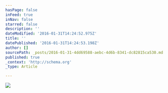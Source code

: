 ```yaml
---
hasPage: false
inFeed: true
inNav: false
starred: false
description: ''
dateModified: '2016-01-31T14:24:52.975Z'
title: ''
datePublished: '2016-01-31T14:24:53.198Z'
author: []
sourcePath: _posts/2016-01-31-4dd69588-aebc-4d6b-8341-dc82815ca530.md
published: true
_context: 'http://schema.org'
_type: Article

---
```

![](https://the-grid-user-content.s3-us-west-2.amazonaws.com/87ae322f-b6e4-424e-8e32-214040a7e7c4.jpg)